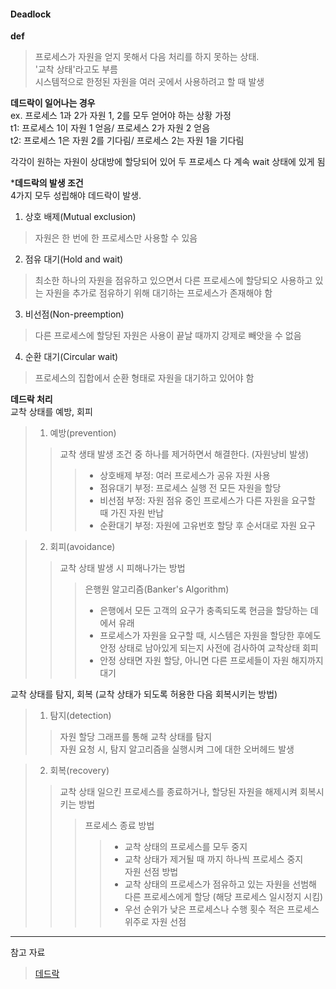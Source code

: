 #### Deadlock   

**def**   
> 프로세스가 자원을 얻지 못해서 다음 처리를 하지 못하는 상태.   
> '교착 상태'라고도 부름   
> 시스템적으로 한정된 자원을 여러 곳에서 사용하려고 할 때 발생
   
   
**데드락이 일어나는 경우**   
ex. 프로세스 1과 2가 자원 1, 2를 모두 얻어야 하는 상황 가정   
t1: 프로세스 1이 자원 1 얻음/ 프로세스 2가 자원 2 얻음   
t2: 프로세스 1은 자원 2를 기다림/ 프로세스 2는 자원 1을 기다림   

각각이 원하는 자원이 상대방에 할당되어 있어 두 프로세스 다 계속 wait 상태에 있게 됨   

***데드락의 발생 조건**   
4가지 모두 성립해야 데드락이 발생.   
1. 상호 배제(Mutual exclusion)   
> 자원은 한 번에 한 프로세스만 사용할 수 있음   
2. 점유 대기(Hold and wait)   
> 최소한 하나의 자원을 점유하고 있으면서 다른 프로세스에 할당되오 사용하고 있는 자원을 추가로 점유하기 위해 대기하는 프로세스가 존재해야 함   
3. 비선점(Non-preemption)   
> 다른 프로세스에 할당된 자원은 사용이 끝날 때까지 강제로 빼앗을 수 없음   
4. 순환 대기(Circular wait)   
> 프로세스의 집합에서 순환 형태로 자원을 대기하고 있어야 함   

**데드락 처리**   
교착 상태를 예방, 회피   
> 1. 예방(prevention)   
>> 교착 생태 발생 조건 중 하나를 제거하면서 해결한다. (자원낭비 발생)   
>>> - 상호배제 부정: 여러 프로세스가 공유 자원 사용   
>>> - 점유대기 부정: 프로세스 실행 전 모든 자원을 할당   
>>> - 비선점 부정: 자원 점유 중인 프로세스가 다른 자원을 요구할 때 가진 자원 반납   
>>> - 순환대기 부정: 자원에 고유번호 할당 후 순서대로 자원 요구   

> 2. 회피(avoidance)   
>> 교착 상태 발생 시 피해나가는 방법   
>>> 은행원 알고리즘(Banker's Algorithm)   
>>> - 은행에서 모든 고객의 요구가 충족되도록 현금을 할당하는 데에서 유래   
>>> - 프로세스가 자원을 요구할 때, 시스템은 자원을 할당한 후에도 안정 상태로 남아있게 되는지 사전에 검사하여 교착상태 회피   
>>> - 안정 상태면 자원 할당, 아니면 다른 프로세들이 자원 해지까지 대기   

교착 상태를 탐지, 회복   (교착 상태가 되도록 허용한 다음 회복시키는 방법)   
> 1. 탐지(detection)   
>> 자원 할당 그래프를 통해 교착 상태를 탐지   
>> 자원 요청 시, 탐지 알고리즘을 실행시켜 그에 대한 오버헤드 발생   

> 2. 회복(recovery)   
>> 교착 상태 일으킨 프로세스를 종료하거나, 할당된 자원을 해제시켜 회복시키는 방법   
>>> 프로세스 종료 방법   
>>>> - 교착 상태의 프로세스를 모두 중지   
>>>> - 교착 상태가 제거될 때 까지 하나씩 프로세스 중지   
>>> 자원 선점 방법   
>>>> - 교착 상태의 프로세스가 점유하고 있는 자원을 선범해 다른 프로세스에게 할당 (해당 프로세스 일시정지 시킴)   
>>>> - 우선 순위가 낮은 프로세스나 수행 횟수 적은 프로세스 위주로 자원 선점   

  
---   
참고 자료
>[데드락](https://github.com/gyoogle/tech-interview-for-developer/blob/master/Computer%20Science/Operation%20System/DeadLock.md)

